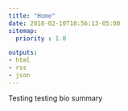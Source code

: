 ```yaml
---
title: "Home"
date: 2018-02-10T18:56:13-05:00
sitemap:
  priority : 1.0

outputs:
- html
- rss
- json
---
```

<!-- <p>Proven Software Platform Engineer with experience leveraging agile, DevOps, and CI/CD to manage large scale distributed platforms both on prem and in public cloud.</p> -->
<p>Testing testing bio summary</p>
